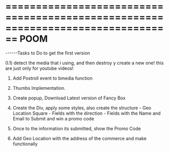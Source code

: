 ================================================================================
                                  POOM
================================================================================

------Tasks to Do to get the first version

0.1) detect the media that i using, and then destroy y create a new one! this are just only for youtube videos! 

1) Add Postroll event to bmedia function

2) Thumbs Implementation.

3) Create popup, Download Latest version of Fancy Box

4) Create the Div, apply some styles, also create the structure
        - Geo Location Square
        - Fields with the direction
        - Fields with the Name and Email to Submit and win a promo code

5) Once to the information its submitted, show the Promo Code

6) Add Geo Location with the address of the commerce and make functionally
